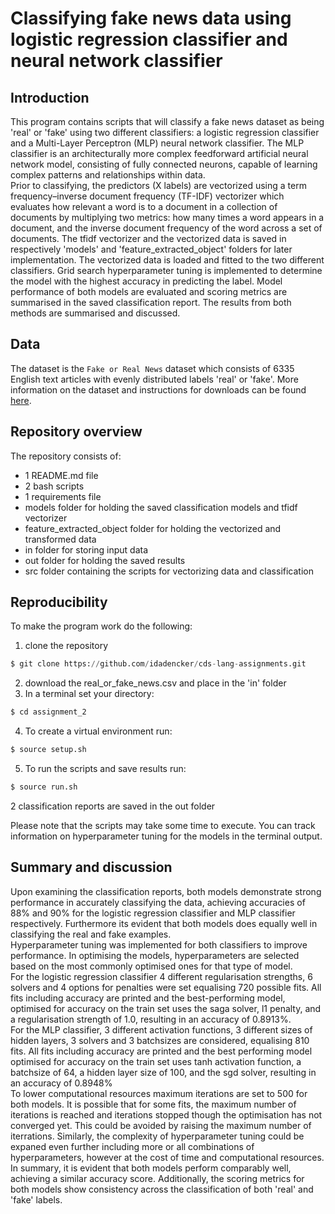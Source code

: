 # Classifying fake news data using logistic regression classifier and neural network classifier


## Introduction
This program contains scripts that will classify a fake news dataset as being 'real' or 'fake' using two different classifiers: a logistic regression classifier and a Multi-Layer Perceptron (MLP) neural network classifier. The MLP classifier is an architecturally more complex feedforward artificial neural network model, consisting of fully connected neurons, capable of learning complex patterns and relationships within data. <br>
Prior to classifying, the predictors (X labels) are vectorized using a term frequency–inverse document frequency (TF-IDF) vectorizer which evaluates how relevant a word is to a document in a collection of documents by multiplying two metrics: how many times a word appears in a document, and the inverse document frequency of the word across a set of documents. The tfidf vectorizer and the vectorized data is saved in respectively 'models' and 'feature_extracted_object' folders for later implementation. The vectorized data is loaded and fitted to the two different classifiers. Grid search hyperparameter tuning is implemented to determine the model with the highest accuracy in predicting the label. 
Model performance of both models are evaluated and scoring metrics are summarised in the saved classification report. The results from both methods are summarised and discussed. 


## Data 
The dataset is the ```Fake or Real News``` dataset which consists of 6335 English text articles with evenly distributed labels 'real' or 'fake'. More information on the dataset and instructions for downloads can be found [here](https://www.kaggle.com/datasets/jillanisofttech/fake-or-real-news/data). 


## Repository overview 
The repository consists of:
- 1 README.md file
- 2 bash scripts
- 1 requirements file
- models folder for holding the saved classification models and tfidf vectorizer
- feature_extracted_object folder for holding the vectorized and transformed data
- in folder for storing input data
- out folder for holding the saved results
- src folder containing the scripts for vectorizing data and classification 


## Reproducibility 
To make the program work do the following:

1) clone the repository 
```python
$ git clone https://github.com/idadencker/cds-lang-assignments.git
```
2) download the real_or_fake_news.csv and place in the 'in' folder
3) In a terminal set your directory:
```python
$ cd assignment_2
```
4) To create a virtual environment run:
```python
$ source setup.sh
```
5) To run the scripts and save results run: 
```python
$ source run.sh
```
2 classification reports are saved in the out folder

Please note that the scripts may take some time to execute. You can track information on hyperparameter tuning for the models in the terminal output.


## Summary and discussion
Upon examining the classification reports, both models demonstrate strong performance in accurately classifying the data, achieving accuracies of 88% and 90% for the logistic regression classifier and MLP classifier respectively. Furthermore its evident that both models does equally well in classifying the real and fake examples. <br>
Hyperparameter tuning was implemented for both classifiers to improve performance. 
In optimising the models, hyperparameters are selected based on the most commonly optimised ones for that type of model. <br>
For the logistic regression classifier 4 different regularisation strengths, 6 solvers and 4 options for penalties were set equalising 720 possible fits. All fits including accuracy are printed and the best-performing model, optimised for accuracy on the train set uses the saga solver, l1 penalty, and a regularisation strength of 1.0, resulting in an accuracy of 0.8913%. <br>
For the MLP classifier, 3 different activation functions, 3 different sizes of hidden layers, 3 solvers and 3 batchsizes are considered, equalising 810 fits. All fits including accuracy are printed and the best performing model optimised for accuracy on the train set uses tanh activation function, a batchsize of 64, a hidden layer size of 100, and the sgd solver, resulting in an accuracy of 0.8948% <br>
To lower computational resources maximum iterations are set to 500 for both models. It is possible that for some fits, the maximum number of iterations is reached and iterations stopped though the optimisation has not converged yet. This could be avoided by raising the maximum number of iterrations. Similarly, the complexity of hyperparameter tuning could be expaned even further including more or all combinations of hyperparameters, however at the cost of time and computational resources. <br>
In summary, it is evident that both models perform comparably well, achieving a similar accuracy score. Additionally, the scoring metrics for both models show consistency across the classification of both 'real' and 'fake' labels.